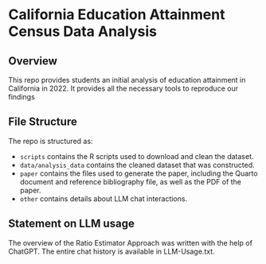 # California Education Attainment Census Data Analysis

## Overview

This repo provides students an initial analysis of education attainment in California in 2022. It provides all the necessary tools to reproduce our findings


## File Structure

The repo is structured as:

-   `scripts` contains the R scripts used to download and clean the dataset.
-   `data/analysis_data` contains the cleaned dataset that was constructed.
-   `paper` contains the files used to generate the paper, including the Quarto document and reference bibliography file, as well as the PDF of the paper. 
-   `other` contains details about LLM chat interactions.


## Statement on LLM usage

The overview of the Ratio Estimator Approach was written with the help of ChatGPT. The entire chat history is available in LLM-Usage.txt.


